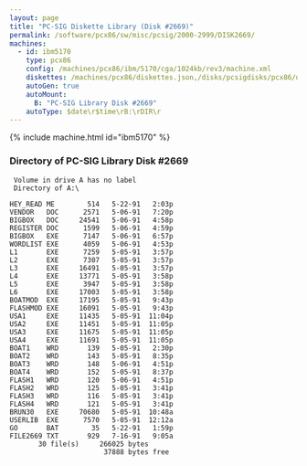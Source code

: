 ```yaml
---
layout: page
title: "PC-SIG Diskette Library (Disk #2669)"
permalink: /software/pcx86/sw/misc/pcsig/2000-2999/DISK2669/
machines:
  - id: ibm5170
    type: pcx86
    config: /machines/pcx86/ibm/5170/cga/1024kb/rev3/machine.xml
    diskettes: /machines/pcx86/diskettes.json,/disks/pcsigdisks/pcx86/diskettes.json
    autoGen: true
    autoMount:
      B: "PC-SIG Library Disk #2669"
    autoType: $date\r$time\rB:\rDIR\r
---
```


{% include machine.html id="ibm5170" %}

### Directory of PC-SIG Library Disk #2669

     Volume in drive A has no label
     Directory of A:\

    HEY_READ ME        514   5-22-91   2:03p
    VENDOR   DOC      2571   5-06-91   7:20p
    BIGBOX   DOC     24541   5-06-91   4:58p
    REGISTER DOC      1599   5-06-91   4:59p
    BIGBOX   EXE      7147   5-06-91   6:57p
    WORDLIST EXE      4059   5-06-91   4:53p
    L1       EXE      7259   5-05-91   3:57p
    L2       EXE      7307   5-05-91   3:57p
    L3       EXE     16491   5-05-91   3:57p
    L4       EXE     13771   5-05-91   3:58p
    L5       EXE      3947   5-05-91   3:58p
    L6       EXE     17003   5-05-91   3:58p
    BOATMOD  EXE     17195   5-05-91   9:43p
    FLASHMOD EXE     16091   5-05-91   9:43p
    USA1     EXE     11435   5-05-91  11:04p
    USA2     EXE     11451   5-05-91  11:05p
    USA3     EXE     11675   5-05-91  11:05p
    USA4     EXE     11691   5-05-91  11:05p
    BOAT1    WRD       139   5-05-91   2:30p
    BOAT2    WRD       143   5-05-91   8:35p
    BOAT3    WRD       148   5-06-91   4:51p
    BOAT4    WRD       152   5-05-91   8:37p
    FLASH1   WRD       120   5-06-91   4:51p
    FLASH2   WRD       125   5-05-91   3:41p
    FLASH3   WRD       116   5-05-91   3:41p
    FLASH4   WRD       121   5-05-91   3:41p
    BRUN30   EXE     70680   5-05-91  10:48a
    USERLIB  EXE      7570   5-05-91  12:12a
    GO       BAT        35   5-22-91   1:59p
    FILE2669 TXT       929   7-16-91   9:05a
           30 file(s)     266025 bytes
                           37888 bytes free
